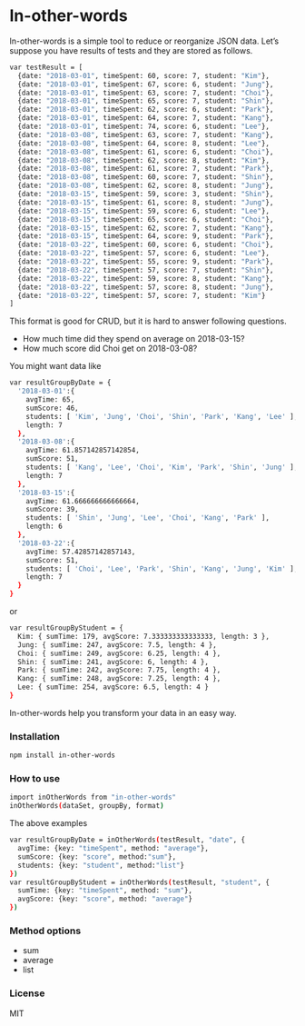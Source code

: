 # In-other-words

In-other-words is a simple tool to reduce or reorganize JSON data.
Let’s suppose you have results of tests and they are stored as follows.
```sh
var testResult = [
  {date: "2018-03-01", timeSpent: 60, score: 7, student: "Kim"},
  {date: "2018-03-01", timeSpent: 67, score: 6, student: "Jung"},
  {date: "2018-03-01", timeSpent: 63, score: 7, student: "Choi"},
  {date: "2018-03-01", timeSpent: 65, score: 7, student: "Shin"},
  {date: "2018-03-01", timeSpent: 62, score: 6, student: "Park"},
  {date: "2018-03-01", timeSpent: 64, score: 7, student: "Kang"},
  {date: "2018-03-01", timeSpent: 74, score: 6, student: "Lee"},
  {date: "2018-03-08", timeSpent: 63, score: 7, student: "Kang"},
  {date: "2018-03-08", timeSpent: 64, score: 8, student: "Lee"},
  {date: "2018-03-08", timeSpent: 61, score: 6, student: "Choi"},
  {date: "2018-03-08", timeSpent: 62, score: 8, student: "Kim"},
  {date: "2018-03-08", timeSpent: 61, score: 7, student: "Park"},
  {date: "2018-03-08", timeSpent: 60, score: 7, student: "Shin"},
  {date: "2018-03-08", timeSpent: 62, score: 8, student: "Jung"},
  {date: "2018-03-15", timeSpent: 59, score: 3, student: "Shin"},
  {date: "2018-03-15", timeSpent: 61, score: 8, student: "Jung"},
  {date: "2018-03-15", timeSpent: 59, score: 6, student: "Lee"},
  {date: "2018-03-15", timeSpent: 65, score: 6, student: "Choi"},
  {date: "2018-03-15", timeSpent: 62, score: 7, student: "Kang"},
  {date: "2018-03-15", timeSpent: 64, score: 9, student: "Park"},
  {date: "2018-03-22", timeSpent: 60, score: 6, student: "Choi"},
  {date: "2018-03-22", timeSpent: 57, score: 6, student: "Lee"},
  {date: "2018-03-22", timeSpent: 55, score: 9, student: "Park"},
  {date: "2018-03-22", timeSpent: 57, score: 7, student: "Shin"},
  {date: "2018-03-22", timeSpent: 59, score: 8, student: "Kang"},
  {date: "2018-03-22", timeSpent: 57, score: 8, student: "Jung"},
  {date: "2018-03-22", timeSpent: 57, score: 7, student: "Kim"}
]
```
This format is good for CRUD, but it is hard to answer following questions.
- How much time did they spend on average on 2018-03-15?
- How much score did Choi get on 2018-03-08?

You might want data like
```sh
var resultGroupByDate = {
  '2018-03-01':{
    avgTime: 65,
    sumScore: 46,
    students: [ 'Kim', 'Jung', 'Choi', 'Shin', 'Park', 'Kang', 'Lee' ],
    length: 7
  },
  '2018-03-08':{
    avgTime: 61.857142857142854,
    sumScore: 51,
    students: [ 'Kang', 'Lee', 'Choi', 'Kim', 'Park', 'Shin', 'Jung' ],
    length: 7
  },
  '2018-03-15':{
    avgTime: 61.666666666666664,
    sumScore: 39,
    students: [ 'Shin', 'Jung', 'Lee', 'Choi', 'Kang', 'Park' ],
    length: 6
  },
  '2018-03-22':{
    avgTime: 57.42857142857143,
    sumScore: 51,
    students: [ 'Choi', 'Lee', 'Park', 'Shin', 'Kang', 'Jung', 'Kim' ],
    length: 7
  }
}
```
or
```sh
var resultGroupByStudent = {
  Kim: { sumTime: 179, avgScore: 7.333333333333333, length: 3 },
  Jung: { sumTime: 247, avgScore: 7.5, length: 4 },
  Choi: { sumTime: 249, avgScore: 6.25, length: 4 },
  Shin: { sumTime: 241, avgScore: 6, length: 4 },
  Park: { sumTime: 242, avgScore: 7.75, length: 4 },
  Kang: { sumTime: 248, avgScore: 7.25, length: 4 },
  Lee: { sumTime: 254, avgScore: 6.5, length: 4 }
}
```
In-other-words help you transform your data in an easy way.

### Installation

```sh
npm install in-other-words
```

### How to use
```sh
import inOtherWords from "in-other-words"
inOtherWords(dataSet, groupBy, format)
```
The above examples
```sh
var resultGroupByDate = inOtherWords(testResult, "date", {
  avgTime: {key: "timeSpent", method: "average"},
  sumScore: {key: "score", method:"sum"},
  students: {key: "student", method:"list"}
})
var resultGroupByStudent = inOtherWords(testResult, "student", {
  sumTime: {key: "timeSpent", method: "sum"},
  avgScore: {key: "score", method: "average"}
})
```

### Method options
- sum
- average
- list

### License

MIT
